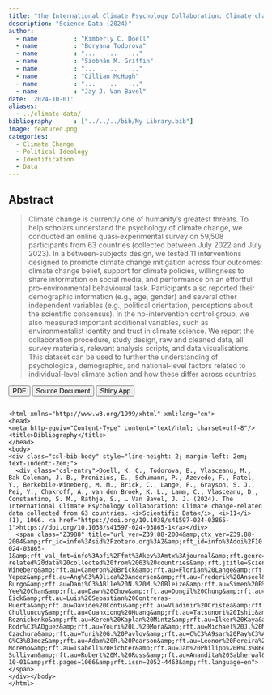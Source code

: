 ```yaml
---
title: "the International Climate Psychology Collaboration: Climate change-related data collected from 63 countries"
description: "Science Data (2024)"
author: 
  - name          : "Kimberly C. Doell"
  - name          : "Boryana Todorova"
  - name          : "...   ...   ..."
  - name          : "Siobhán M. Griffin"
  - name          : "...   ...   ..."
  - name          : "Cillian McHugh"
  - name          : "...   ...   ..."
  - name          : "Jay J. Van Bavel"
date: '2024-10-01'
aliases:   
  - ../climate-data/
bibliography      : ["../../../bib/My Library.bib"]
image: featured.png
categories: 
  - Climate Change
  - Political Ideology
  - Identification
  - Data
---
```




## Abstract

> Climate change is currently one of humanity’s greatest threats. To help scholars understand the psychology of climate change, we conducted an online quasi-experimental survey on 59,508 participants from 63 countries (collected between July 2022 and July 2023). In a between-subjects design, we tested 11 interventions designed to promote climate change mitigation across four outcomes: climate change belief, support for climate policies, willingness to share information on social media, and performance on an effortful pro-environmental behavioural task. Participants also reported their demographic information (e.g., age, gender) and several other independent variables (e.g., political orientation, perceptions about the scientific consensus). In the no-intervention control group, we also measured important additional variables, such as environmentalist identity and trust in climate science. We report the collaboration procedure, study design, raw and cleaned data, all survey materials, relevant analysis scripts, and data visualisations. This dataset can be used to further the understanding of psychological, demographic, and national-level factors related to individual-level climate action and how these differ across countries.



<button type="button" class="btn btn-primary btn-sm" onclick="window.open('https://raw.githubusercontent.com/cillianmiltown/website_quarto/main/publications/pubs/climate-data/climate-data.pdf');" data-inline="true" >PDF</button>
<button type="button" class="btn btn-primary btn-sm" onclick="window.open('https://doi.org/10.1038/s41597-024-03865-1')" >Source Document</button>
<button type="button" class="btn btn-primary btn-sm" onclick="window.open('https://climate-interventions.shinyapps.io/climate-interventions/')" >Shiny App</button>


```{=html}

<html xmlns="http://www.w3.org/1999/xhtml" xml:lang="en">
<head>
<meta http-equiv="Content-Type" content="text/html; charset=utf-8"/>
<title>Bibliography</title>
</head>
<body>
<div class="csl-bib-body" style="line-height: 2; margin-left: 2em; text-indent:-2em;">
  <div class="csl-entry">Doell, K. C., Todorova, B., Vlasceanu, M., Bak Coleman, J. B., Pronizius, E., Schumann, P., Azevedo, F., Patel, Y., Berkebile-Wineberg, M. M., Brick, C., Lange, F., Grayson, S. J., Pei, Y., Chakroff, A., van den Broek, K. L., Lamm, C., Vlasceanu, D., Constantino, S. M., Rathje, S., … Van Bavel, J. J. (2024). The International Climate Psychology Collaboration: Climate change-related data collected from 63 countries. <i>Scientific Data</i>, <i>11</i>(1), 1066. <a href="https://doi.org/10.1038/s41597-024-03865-1">https://doi.org/10.1038/s41597-024-03865-1</a></div>
  <span class="Z3988" title="url_ver=Z39.88-2004&amp;ctx_ver=Z39.88-2004&amp;rfr_id=info%3Asid%2Fzotero.org%3A2&amp;rft_id=info%3Adoi%2F10.1038%2Fs41597-024-03865-1&amp;rft_val_fmt=info%3Aofi%2Ffmt%3Akev%3Amtx%3Ajournal&amp;rft.genre=article&amp;rft.atitle=The%20International%20Climate%20Psychology%20Collaboration%3A%20Climate%20change-related%20data%20collected%20from%2063%20countries&amp;rft.jtitle=Scientific%20Data&amp;rft.stitle=Sci%20Data&amp;rft.volume=11&amp;rft.issue=1&amp;rft.aufirst=Kimberly%20C.&amp;rft.aulast=Doell&amp;rft.au=Kimberly%20C.%20Doell&amp;rft.au=Boryana%20Todorova&amp;rft.au=Madalina%20Vlasceanu&amp;rft.au=Joseph%20B.%20Bak%20Coleman&amp;rft.au=Ekaterina%20Pronizius&amp;rft.au=Philipp%20Schumann&amp;rft.au=Flavio%20Azevedo&amp;rft.au=Yash%20Patel&amp;rft.au=Michael%20M.%20Berkebile-Wineberg&amp;rft.au=Cameron%20Brick&amp;rft.au=Florian%20Lange&amp;rft.au=Samantha%20J.%20Grayson&amp;rft.au=Yifei%20Pei&amp;rft.au=Alek%20Chakroff&amp;rft.au=Karlijn%20L.%20van%20den%20Broek&amp;rft.au=Claus%20Lamm&amp;rft.au=Denisa%20Vlasceanu&amp;rft.au=Sara%20M.%20Constantino&amp;rft.au=Steve%20Rathje&amp;rft.au=Danielle%20Goldwert&amp;rft.au=Ke%20Fang&amp;rft.au=Salvatore%20Maria%20Aglioti&amp;rft.au=Mark%20Alfano&amp;rft.au=Andy%20J.%20Alvarado-Yepez&amp;rft.au=Ang%C3%A9lica%20Andersen&amp;rft.au=Frederik%20Anseel&amp;rft.au=Matthew%20A.%20J.%20Apps&amp;rft.au=Chillar%20Asadli&amp;rft.au=Fonda%20Jane%20Awuor&amp;rft.au=Piero%20Basaglia&amp;rft.au=Jocelyn%20J.%20B%C3%A9langer&amp;rft.au=Sebastian%20Berger&amp;rft.au=Paul%20Bertin&amp;rft.au=Micha%C5%82%20Bia%C5%82ek&amp;rft.au=Olga%20Bialobrzeska&amp;rft.au=Michelle%20Blaya-Burgo&amp;rft.au=Dani%C3%ABlle%20N.%20M.%20Bleize&amp;rft.au=Simen%20B%C3%B8&amp;rft.au=Lea%20Boecker&amp;rft.au=Paulo%20S.%20Boggio&amp;rft.au=Sylvie%20Borau&amp;rft.au=Sylvie%20Borau&amp;rft.au=Bj%C3%B6rn%20Bos&amp;rft.au=Ayoub%20Bouguettaya&amp;rft.au=Markus%20Brauer&amp;rft.au=Tymofii%20Brik&amp;rft.au=Roman%20Briker&amp;rft.au=Tobias%20Brosch&amp;rft.au=Ondrej%20Buchel&amp;rft.au=Daniel%20Buonauro&amp;rft.au=Radhika%20Butalia&amp;rft.au=H%C3%A9ctor%20Carvacho&amp;rft.au=Sarah%20A.%20E.%20Chamberlain&amp;rft.au=Hang-Yee%20Chan&amp;rft.au=Dawn%20Chow&amp;rft.au=Dongil%20Chung&amp;rft.au=Luca%20Cian&amp;rft.au=Noa%20Cohen-Eick&amp;rft.au=Luis%20Sebastian%20Contreras-Huerta&amp;rft.au=Davide%20Contu&amp;rft.au=Vladimir%20Cristea&amp;rft.au=Jo%20Cutler&amp;rft.au=Silvana%20D%E2%80%99Ottone&amp;rft.au=Jonas%20De%20keersmaecker&amp;rft.au=Sarah%20Delcourt&amp;rft.au=Sylvain%20Delouv%C3%A9e&amp;rft.au=Kathi%20Diel&amp;rft.au=Benjamin%20D.%20Douglas&amp;rft.au=Moritz%20A.%20Drupp&amp;rft.au=Shreya%20Dubey&amp;rft.au=J%C4%81nis%20Ekmanis&amp;rft.au=Christian%20T.%20Elbaek&amp;rft.au=Mahmoud%20Elsherif&amp;rft.au=Iris%20M.%20Engelhard&amp;rft.au=Yannik%20A.%20Escher&amp;rft.au=Tom%20W.%20Etienne&amp;rft.au=Laura%20Farage&amp;rft.au=Ana%20Rita%20Farias&amp;rft.au=Stefan%20Feuerriegel&amp;rft.au=Andrej%20Findor&amp;rft.au=Lucia%20Freira&amp;rft.au=Malte%20Friese&amp;rft.au=Neil%20Philip%20Gains&amp;rft.au=Albina%20Gallyamova&amp;rft.au=Sandra%20J.%20Geiger&amp;rft.au=Oliver%20Genschow&amp;rft.au=Biljana%20Gjoneska&amp;rft.au=Theofilos%20Gkinopoulos&amp;rft.au=Beth%20Goldberg&amp;rft.au=Amit%20Goldenberg&amp;rft.au=Sarah%20Gradidge&amp;rft.au=Simone%20Grassini&amp;rft.au=Kurt%20Gray&amp;rft.au=Sonja%20Grelle&amp;rft.au=Siobh%C3%A1n%20M.%20Griffin&amp;rft.au=Lusine%20Grigoryan&amp;rft.au=Ani%20Grigoryan&amp;rft.au=Dmitry%20Grigoryev&amp;rft.au=June%20Gruber&amp;rft.au=Johnrev%20Guilaran&amp;rft.au=Britt%20Hadar&amp;rft.au=Ulf%20J.%20J.%20Hahnel&amp;rft.au=Eran%20Halperin&amp;rft.au=Annelie%20J.%20Harvey&amp;rft.au=Christian%20A.%20P.%20Haugestad&amp;rft.au=Aleksandra%20M.%20Herman&amp;rft.au=Hal%20E.%20Hershfield&amp;rft.au=Toshiyuki%20Himichi&amp;rft.au=Donald%20W.%20Hine&amp;rft.au=Wilhelm%20Hofmann&amp;rft.au=Lauren%20Howe&amp;rft.au=Enma%20T.%20Huaman-Chulluncuy&amp;rft.au=Guanxiong%20Huang&amp;rft.au=Tatsunori%20Ishii&amp;rft.au=Ayahito%20Ito&amp;rft.au=Fanli%20Jia&amp;rft.au=John%20T.%20Jost&amp;rft.au=Veljko%20Jovanovi%C4%87&amp;rft.au=Dominika%20Jurgiel&amp;rft.au=Ond%C5%99ej%20K%C3%A1cha&amp;rft.au=Reeta%20Kankaanp%C3%A4%C3%A4&amp;rft.au=Jaroslaw%20Kantorowicz&amp;rft.au=Elena%20Kantorowicz-Reznichenko&amp;rft.au=Keren%20Kaplan%20Mintz&amp;rft.au=Ilker%20Kaya&amp;rft.au=Ozgur%20Kaya&amp;rft.au=Narine%20Khachatryan&amp;rft.au=Anna%20Klas&amp;rft.au=Colin%20Klein&amp;rft.au=Christian%20A.%20Kl%C3%B6ckner&amp;rft.au=Lina%20Koppel&amp;rft.au=Alexandra%20I.%20Kosachenko&amp;rft.au=Emily%20J.%20Kothe&amp;rft.au=Ruth%20Krebs&amp;rft.au=Amy%20R.%20Krosch&amp;rft.au=Andre%20P.%20M.%20Krouwel&amp;rft.au=Yara%20Kyrychenko&amp;rft.au=Maria%20Lagomarsino&amp;rft.au=Julia%20Lee%20Cunningham&amp;rft.au=Jeffrey%20Lees&amp;rft.au=Tak%20Yan%20Leung&amp;rft.au=Neil%20Levy&amp;rft.au=Patricia%20L.%20Lockwood&amp;rft.au=Chiara%20Longoni&amp;rft.au=Alberto%20L%C3%B3pez%20Ortega&amp;rft.au=David%20D.%20Loschelder&amp;rft.au=Jackson%20G.%20Lu&amp;rft.au=Yu%20Luo&amp;rft.au=Joseph%20Luomba&amp;rft.au=Annika%20E.%20Lutz&amp;rft.au=Johann%20M.%20Majer&amp;rft.au=Ezra%20Markowitz&amp;rft.au=Abigail%20A.%20Marsh&amp;rft.au=Karen%20Louise%20Mascarenhas&amp;rft.au=Bwambale%20Mbilingi&amp;rft.au=Winfred%20Mbungu&amp;rft.au=Cillian%20McHugh&amp;rft.au=Marijn%20H.%20C.%20Meijers&amp;rft.au=Hugo%20Mercier&amp;rft.au=Fenant%20Laurent%20Mhagama&amp;rft.au=Katerina%20Michalaki&amp;rft.au=Nace%20Mikus&amp;rft.au=Sarah%20G.%20Milliron&amp;rft.au=Panagiotis%20Mitkidis&amp;rft.au=Fredy%20S.%20Monge-Rodr%C3%ADguez&amp;rft.au=Youri%20L.%20Mora&amp;rft.au=Michael%20J.%20Morais&amp;rft.au=David%20Moreau&amp;rft.au=Kosuke%20Motoki&amp;rft.au=Manuel%20Moyano&amp;rft.au=Mathilde%20Mus&amp;rft.au=Joaquin%20Navajas&amp;rft.au=Tam%20Luong%20Nguyen&amp;rft.au=Dung%20Minh%20Nguyen&amp;rft.au=Trieu%20Nguyen&amp;rft.au=Laura%20Niemi&amp;rft.au=Sari%20R.%20R.%20Nijssen&amp;rft.au=Gustav%20Nilsonne&amp;rft.au=Jonas%20P.%20Nitschke&amp;rft.au=Laila%20Nockur&amp;rft.au=Ritah%20Okura&amp;rft.au=Sezin%20%C3%96ner&amp;rft.au=Asil%20Ali%20%C3%96zdo%C4%9Fru&amp;rft.au=Helena%20Palumbo&amp;rft.au=Costas%20Panagopoulos&amp;rft.au=Maria%20Serena%20Panasiti&amp;rft.au=Philip%20P%C3%A4rnamets&amp;rft.au=Mariola%20Paruzel-Czachura&amp;rft.au=Yuri%20G.%20Pavlov&amp;rft.au=C%C3%A9sar%20Pay%C3%A1n-G%C3%B3mez&amp;rft.au=Adam%20R.%20Pearson&amp;rft.au=Leonor%20Pereira%20da%20Costa&amp;rft.au=Hannes%20M.%20Petrowsky&amp;rft.au=Stefan%20Pfattheicher&amp;rft.au=Nhat%20Tan%20Pham&amp;rft.au=Vladimir%20Ponizovskiy&amp;rft.au=Clara%20Pretus&amp;rft.au=Gabriel%20G.%20R%C3%AAgo&amp;rft.au=Ritsaart%20Reimann&amp;rft.au=Shawn%20A.%20Rhoads&amp;rft.au=Julian%20Riano-Moreno&amp;rft.au=Isabell%20Richter&amp;rft.au=Jan%20Philipp%20R%C3%B6er&amp;rft.au=Jahred%20Rosa-Sullivan&amp;rft.au=Robert%20M.%20Ross&amp;rft.au=Anandita%20Sabherwal&amp;rft.au=Toshiki%20Saito&amp;rft.au=Oriane%20Sarrasin&amp;rft.au=Nicolas%20Say&amp;rft.au=Katharina%20Schmid&amp;rft.au=Michael%20T.%20Schmitt&amp;rft.au=Philipp%20Schoenegger&amp;rft.au=Christin%20Scholz&amp;rft.au=Mariah%20G.%20Schug&amp;rft.au=Stefan%20Schulreich&amp;rft.au=Ganga%20Shreedhar&amp;rft.au=Eric%20Shuman&amp;rft.au=Smadar%20Sivan&amp;rft.au=Hallgeir%20Sj%C3%A5stad&amp;rft.au=Meikel%20Soliman&amp;rft.au=Katia%20Soud&amp;rft.au=Tobia%20Spampatti&amp;rft.au=Gregg%20Sparkman&amp;rft.au=Ognen%20Spasovski&amp;rft.au=Samantha%20K.%20Stanley&amp;rft.au=Jessica%20A.%20Stern&amp;rft.au=Noel%20Strahm&amp;rft.au=Yasushi%20Suko&amp;rft.au=Sunhae%20Sul&amp;rft.au=Stylianos%20Syropoulos&amp;rft.au=Neil%20C.%20Taylor&amp;rft.au=Elisa%20Tedaldi&amp;rft.au=Gustav%20Tingh%C3%B6g&amp;rft.au=Luu%20Duc%20Toan%20Huynh&amp;rft.au=Giovanni%20Antonio%20Travaglino&amp;rft.au=Manos%20Tsakiris&amp;rft.au=%C4%B0layda%20T%C3%BCter&amp;rft.au=Michael%20Tyrala&amp;rft.au=%C3%96zden%20Melis%20Ulu%C4%9F&amp;rft.au=Arkadiusz%20Urbanek&amp;rft.au=Danila%20Valko&amp;rft.au=Sander%20van%20der%20Linden&amp;rft.au=Kevin%20van%20Schie&amp;rft.au=Aart%20van%20Stekelenburg&amp;rft.au=Edmunds%20Vanags&amp;rft.au=Daniel%20V%C3%A4stfj%C3%A4ll&amp;rft.au=Stepan%20Vesely&amp;rft.au=J%C3%A1chym%20Vintr&amp;rft.au=Marek%20Vranka&amp;rft.au=Patrick%20Otuo%20Wanguche&amp;rft.au=Robb%20Willer&amp;rft.au=Adrian%20Dominik%20Wojcik&amp;rft.au=Rachel%20Xu&amp;rft.au=Anjali%20Yadav&amp;rft.au=Magdalena%20Zawisza&amp;rft.au=Xian%20Zhao&amp;rft.au=Jiaying%20Zhao&amp;rft.au=Dawid%20%C5%BBuk&amp;rft.au=Jay%20J.%20Van%20Bavel&amp;rft.date=2024-10-01&amp;rft.pages=1066&amp;rft.issn=2052-4463&amp;rft.language=en"></span>
</div></body>
</html>

```





